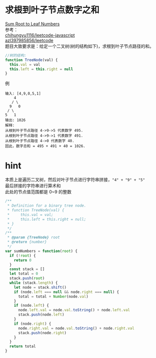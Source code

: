 # 求根到叶子节点数字之和

[Sum Root to Leaf Numbers](https://leetcode.com/problems/sum-root-to-leaf-numbers/)  
参考：  
[chihungyu1116/leetcode-javascript](https://github.com/chihungyu1116/leetcode-javascript/blob/master/129%20Sum%20Root%20to%20Leaf%20Numbers.js)  
[azl397985856/leetcode](https://github.com/azl397985856/leetcode/blob/master/problems/129.sum-root-to-leaf-numbers.md)  
题目大致要求是：给定一个二叉树(树的结构如下)，求根到叶子节点路径的和。

```js
//树的结构:
function TreeNode(val) {
  this.val = val
  this.left = this.right = null
}
```

例

```
输入: [4,9,0,5,1]
    4
   / \
  9   0
 / \
5   1
输出: 1026
解释:
从根到叶子节点路径 4->9->5 代表数字 495.
从根到叶子节点路径 4->9->1 代表数字 491.
从根到叶子节点路径 4->0 代表数字 40.
因此，数字总和 = 495 + 491 + 40 = 1026.
```

# hint

本质上是遍历二叉树，然后对叶子节点进行字符串拼接，`"4" + "9" + "5"`  
最后拼接的字符串进行算术和  
此处的节点值范围都是 0~9 的整数

```js
/**
 * Definition for a binary tree node.
 * function TreeNode(val) {
 *     this.val = val;
 *     this.left = this.right = null;
 * }
 */
/**
 * @param {TreeNode} root
 * @return {number}
 */
var sumNumbers = function(root) {
  if (!root) {
    return 0
  }
  const stack = []
  let total = 0
  stack.push(root)
  while (stack.length) {
    let node = stack.shift()
    if (node.left === null && node.right === null) {
      total = total + Number(node.val)
    }
    if (node.left) {
      node.left.val = node.val.toString() + node.left.val
      stack.push(node.left)
    }
    if (node.right) {
      node.right.val = node.val.toString() + node.right.val
      stack.push(node.right)
    }
  }
  return total
}
```
